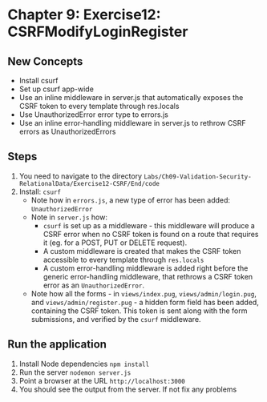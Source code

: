 # Chapter 9: Exercise12: CSRFModifyLoginRegister
## New Concepts
* Install csurf
* Set up csurf app-wide
* Use an inline middleware in server.js that automatically exposes the CSRF token to every template through res.locals
* Use UnauthorizedError error type to errors.js
* Use an inline error-handling middleware in server.js to rethrow CSRF errors as UnauthorizedErrors


## Steps
1. You need to navigate to the directory `Labs/Ch09-Validation-Security-RelationalData/Exercise12-CSRF/End/code`
1. Install: `csurf`
	- Note how in `errors.js`, a new type of error has been added: `UnauthorizedError`
	- Note in `server.js` how:
		- `csurf` is set up as a middleware - this middleware will produce a CSRF error when no CSRF token is found on a route that requires it (eg. for a POST, PUT or DELETE request).
		- A custom middleware is created that makes the CSRF token accessible to every template through `res.locals`
		- A custom error-handling middleware is added right before the generic error-handling middleware, that rethrows a CSRF token error as an `UnauthorizedError`.
	- Note how all the forms - in `views/index.pug`, `views/admin/login.pug`, and `views/admin/register.pug` - a hidden form field has been added, containing the CSRF token. This token is sent along with the form submissions, and verified by the `csurf` middleware.
## Run the application
1. Install Node dependencies `npm install`
1. Run the server `nodemon server.js`
1. Point a browser at the URL `http://localhost:3000`
1. You should see the output from the server. If not fix any problems